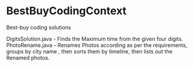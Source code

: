 # BestBuyCodingContext
Best-buy coding solutions 

DigitsSolution.java - Finds the Maximum time from the given four digits.
PhotoRename.java - Renames Photos according as per the requirements, groups by city name , then sorts them by timeline, then lists out the
Renamed photos.

